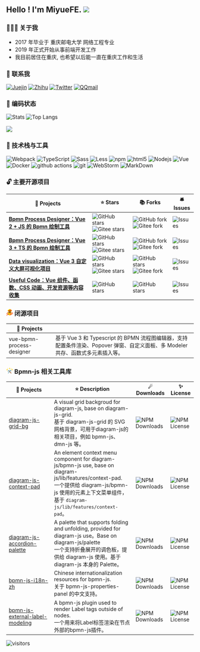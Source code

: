 Hello ! I'm MiyueFE. <img src="https://i0.hdslb.com/bfs/article/ff0c0bdc7abf6ab23b4a80bb6ba98b7d34bbdc10.gif" width="20">
-------------------------------------------------------------------------------------------------------

### 👨🏻‍💻 关于我

- 2017 年毕业于 重庆邮电大学 网络工程专业
- 2019 年正式开始从事前端开发工作
- 我目前居住在重庆, 也希望以后能一直在重庆工作和生活

### 💬 联系我

[![Juejin](https://img.shields.io/badge/Juejin-%231DA1F2.svg?&style=for-the-badge&logo=Juejin&logoColor=white)](https://juejin.cn/user/747323639208391/posts)
[![Zhihu](https://img.shields.io/badge/Zhihu-%231DA1F2.svg?&style=for-the-badge&logo=Zhihu&logoColor=white)](https://www.zhihu.com/people/miyuesc/posts)
[![Twitter](https://img.shields.io/badge/wechat-%231DA1F2.svg?&style=for-the-badge&logo=wechat&logoColor=white)](https://images.weserv.nl/?url=https://i0.hdslb.com/bfs/article/c851d0b329d3fd7f5c454bf0fe987884e5e8fd32.jpg)
[![QQmail](https://img.shields.io/badge/QQmail-%231DA1F2.svg?&style=for-the-badge&logo=mail.ru&logoColor=white)](mailto:913784771@qq.com)

### 🧠 编码状态

<p align="left">
  <img src="https://github-readme-stats.vercel.app/api?username=miyuesc&theme=radical&show_icons=true&include_all_commits=true" alt="Stats" height="140px" />
  <img src="https://github-readme-stats.vercel.app/api/top-langs/?username=miyuesc&layout=compact&theme=radical" alt="Top Langs" height="140px" />
</p>
<p>
  <a href="#gh-light-mode-only"><img align="center" src="https://github-profile-trophy.vercel.app/?username=miyuesc&row=1&column=6&no-bg=true" /></a>
</p>

### 🔧 技术栈与工具

![Webpack](https://img.shields.io/badge/-Webpack-8DD6F9?style=flat-square&logo=webpack&logoColor=white) ![TypeScript](https://img.shields.io/badge/-TypeScript-007ACC?style=flat-square&logo=typescript&logoColor=white) ![Sass](https://img.shields.io/badge/-Sass-CC6699?style=flat-square&logo=sass&logoColor=white) ![Less](https://img.shields.io/badge/-Less-311C87?style=flat-square&logo=less&logoColor=white) ![npm](https://img.shields.io/badge/-NPM-CB3837?style=flat-square&logo=npm&logoColor=white) ![html5](https://img.shields.io/badge/-HTML5-E34F26?style=flat-square&logo=html5&logoColor=white) ![Nodejs](https://img.shields.io/badge/-Nodejs-43853d?style=flat-square&logo=Node.js&logoColor=white) ![Vue](https://img.shields.io/badge/-Vue-db7092?style=flat-square&logo=vue.js&logoColor=white)  
![Docker](https://img.shields.io/badge/-Docker-46a2f1?style=flat-square&logo=docker&logoColor=white) ![github actions](https://img.shields.io/badge/-Github_Actions-2088FF?style=flat-square&logo=github-) ![git](https://img.shields.io/badge/-Git-F05032?style=flat-square&logo=git&logoColor=white) ![WebStorm](https://img.shields.io/badge/-WebStorm-DD0031?style=flat-square&logo=WebStorm&logoColor=white) ![MarkDown](https://img.shields.io/badge/-MarkDown-13aa52?style=flat-square&logo=Markdown&logoColor=white)

### 🔓 主要开源项目

|   **🎁 Projects**   |  **⭐ Stars**    | **📚 Forks**     |   **🛎 Issues**   |
| ---- | ---- | ---- | ---- |
|    [**Bpmn Process Designer：Vue 2 + JS 的 Bpmn 绘制工具**](https://miyuesc.github.io/process-designer/)  |![GitHub stars](https://img.shields.io/github/stars/miyuesc/bpmn-process-designer?style=flat&logo=github) ![Gitee stars](https://gitee.com/miyuesc/bpmn-process-designer/badge/star.svg?theme=dark)  |  ![GitHub fork](https://img.shields.io/github/forks/miyuesc/bpmn-process-designer?style=flat&logo=github) ![Gitee fork](https://gitee.com/miyuesc/bpmn-process-designer/badge/fork.svg?theme=dark)    |  ![Issues](https://img.shields.io/github/issues/miyuesc/bpmn-process-designer?style=flat-square&labelColor=343b41)    |
|[**Bpmn Process Designer：Vue 3 + TS 的 Bpmn 绘制工具**](https://miyuesc.github.io/vite-vue-bpmn-process/)|![GitHub stars](https://img.shields.io/github/stars/moon-studio/vite-vue-bpmn-process?style=flat&logo=github) ![Gitee stars](https://gitee.com/miyuesc/vite-vue-bpmn-process/badge/star.svg?theme=dark)|![GitHub fork](https://img.shields.io/github/forks/moon-studio/vite-vue-bpmn-process?style=flat&logo=github) ![Gitee fork](https://gitee.com/miyuesc/vite-vue-bpmn-process/badge/fork.svg?theme=dark)|![Issues](https://img.shields.io/github/issues/moon-studio/vite-vue-bpmn-process?style=flat-square&labelColor=343b41)|
|[**Data visualization：Vue 3 自定义大屏可视化项目**](https://miyuesc.github.io/data-visualization/)|![GitHub stars](https://img.shields.io/github/stars/miyuesc/vue-data-visualization?style=flat&logo=github) ![Gitee stars](https://gitee.com/miyuesc/vue-data-visualization/badge/star.svg?theme=dark)|![GitHub stars](https://img.shields.io/github/forks/miyuesc/vue-data-visualization?style=flat&logo=github) ![Gitee fork](https://gitee.com/miyuesc/vue-data-visualization/badge/fork.svg?theme=dark)|![Issues](https://img.shields.io/github/issues/miyuesc/vue-data-visualization?style=flat-square&labelColor=343b41)|
|[**Useful Code：Vue 组件、函数、CSS 动画、开发资源等内容收集**](https://miyuesc.github.io/useful-code/)|![GitHub stars](https://img.shields.io/github/stars/miyuesc/useful-code?style=flat&logo=github)|![GitHub stars](https://img.shields.io/github/forks/miyuesc/useful-code?style=flat&logo=github)|![Issues](https://img.shields.io/github/issues/miyuesc/useful-code?style=flat-square&labelColor=343b41)|

### <img src="./docs-images/README/image-20240117163833000.png" alt="image-20240117163833000" width=18 /> 闭源项目

| 🎁 Projects                |                                                              |
| ------------------------- | ------------------------------------------------------------ |
| vue-bpmn-process-designer | 基于 Vue 3 和 Typescript 的 BPMN 流程图编辑器，支持配置条件渲染、Popover 弹窗、自定义面板、多 Modeler 共存、函数式多元素插入等。 |

### <img src="./docs-images/README/image-20240117164127927.png" alt="image-20240117164127927" width=18 /> Bpmn-js 相关工具库

| 🎁 Projects <div style="width:100px">   | ⭐ Description                                                | ☄ Downloads                                                  | ✨ License                                                    |
| ------------------------------------------------------------ | ------------------------------------------------------------ | ------------------------------------------------------------ | ------------------------------------------------------------ |
| [diagram-js-grid-bg](https://github.com/miyuesc/diagram-js-grid-bg) | A visual grid backgroud for diagram-js, base on diagram-js-grid. <br/> 基于 diagram-js-grid 的 SVG 网格背景，可用于diagram-js的相关项目，例如 bpmn-js、dmn-js 等。 | ![NPM Downloads](https://img.shields.io/npm/dw/diagram-js-grid-bg) | ![NPM License](https://img.shields.io/npm/l/diagram-js-grid-bg) |
| [diagram-js-context-pad](https://github.com/miyuesc/diagram-js-context-pad) | An element context menu component for diagram-js/bpmn-js use, base on diagram-js/lib/features/context-pad.<br/> 一个提供给 diagram-js/bpmn-js 使用的元素上下文菜单组件，基于 `diagram-js/lib/features/context-pad`。 | ![NPM Downloads](https://img.shields.io/npm/dw/diagram-js-context-pad) | ![NPM License](https://img.shields.io/npm/l/diagram-js-context-pad) |
| [diagram-js-accordion-palette](https://github.com/miyuesc/diagram-js-accordion-palette) | A palette that supports folding and unfolding, provided for diagram-js use。Base on diagram-js/palette <br/> 一个支持折叠展开的调色板，提供给 diagram-js 使用。基于 diagram-js 本身的 Palette。 | ![NPM Downloads](https://img.shields.io/npm/dw/diagram-js-accordion-palette) | ![NPM License](https://img.shields.io/npm/l/diagram-js-accordion-palette) |
| [bpmn-js-i18n-zh](https://github.com/miyuesc/bpmn-js-i18n-zh) | Chinese internationalization resources for bpmn-js. <br/> 关于 bpmn-js-properties-panel 的中文支持。 | ![NPM Downloads](https://img.shields.io/npm/dw/bpmn-js-i18n-zh) | ![NPM License](https://img.shields.io/npm/l/bpmn-js-i18n-zh) |
| [bpmn-js-external-label-modeling](https://github.com/miyuesc/bpmn-js-external-label-modeling) | A bpmn-js plugin used to render Label tags outside of nodes. <br/> 一个用来将Label标签渲染在节点外部的bpmn-js插件。 | ![NPM Downloads](https://img.shields.io/npm/dw/bpmn-js-external-label-modeling) | ![NPM License](https://img.shields.io/npm/l/bpmn-js-external-label-modeling) |


![visitors](https://visitor-badge.laobi.icu/badge?page_id=miyuesc)
